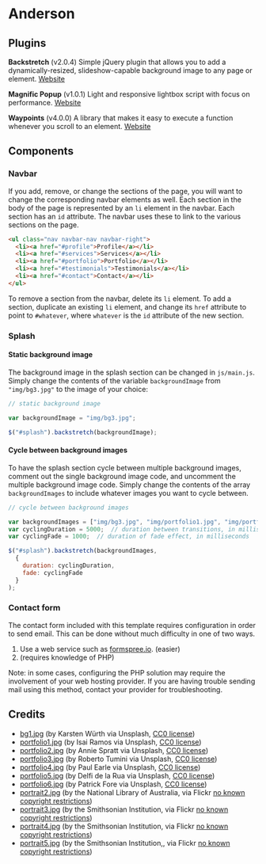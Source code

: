 # Anderson

## Plugins

**Backstretch** (v2.0.4)
Simple jQuery plugin that allows you to add a dynamically-resized, slideshow-capable background image to any page or element.
[Website](http://srobbin.com/jquery-plugins/backstretch/)

**Magnific Popup** (v1.0.1)
Light and responsive lightbox script with focus on performance.
[Website](http://dimsemenov.com/plugins/magnific-popup/)

**Waypoints** (v4.0.0)
A library that makes it easy to execute a function whenever you scroll to an element.
[Website](http://imakewebthings.com/waypoints/)

## Components

### Navbar

If you add, remove, or change the sections of the page, you will want to change the corresponding navbar elements as well. Each section in the body of the page is represented by an `li` element in the navbar. Each section has an `id` attribute. The navbar uses these to link to the various sections on the page.

```html
<ul class="nav navbar-nav navbar-right">
  <li><a href="#profile">Profile</a></li>
  <li><a href="#services">Services</a></li>
  <li><a href="#portfolio">Portfolio</a></li>
  <li><a href="#testimonials">Testimonials</a></li>
  <li><a href="#contact">Contact</a></li>
</ul>
```

To remove a section from the navbar, delete its `li` element. To add a section, duplicate an existing `li` element, and change its `href` attribute to point to `#whatever`, where `whatever` is the `id` attribute of the new section.

### Splash

#### Static background image

The background image in the splash section can be changed in `js/main.js`. Simply change the contents of the variable `backgroundImage` from `"img/bg3.jpg"` to the image of your choice:

```js
// static background image

var backgroundImage = "img/bg3.jpg";

$("#splash").backstretch(backgroundImage);
```

#### Cycle between background images

To have the splash section cycle between multiple background images, comment out the single background image code, and uncomment the multiple background image code. Simply change the contents of the array `backgroundImages` to include whatever images you want to cycle between.

```js
// cycle between background images

var backgroundImages = ["img/bg3.jpg", "img/portfolio1.jpg", "img/portfolio2.jpg"];
var cyclingDuration = 5000;  // duration between transitions, in milliseconds
var cyclingFade = 1000;  // duration of fade effect, in milliseconds

$("#splash").backstretch(backgroundImages,
  {
    duration: cyclingDuration,
    fade: cyclingFade
  }
);
```

### Contact form

The contact form included with this template requires configuration in order to send email. This can be done without much difficulty in one of two ways.

1. Use a web service such as [formspree.io](). (easier)
2.  (requires knowledge of PHP)

Note: in some cases, configuring the PHP solution may require the involvement of your web hosting provider. If you are having trouble sending mail using this method, contact your provider for troubleshooting.

## Credits

- [bg1.jpg](https://unsplash.com/photos/CQrM5BebSvE) (by Karsten Würth via Unsplash, [CC0 license](https://unsplash.com/license))
- [portfolio1.jpg](https://unsplash.com/photos/K0yNjawjRkM) (by Isai Ramos via Unsplash, [CC0 license](https://unsplash.com/license))
- [portfolio2.jpg](https://unsplash.com/photos/pq_ulQTFVbc) (by Annie Spratt via Unsplash, [CC0 license](https://unsplash.com/license))
- [portfolio3.jpg](https://unsplash.com/photos/n-MJGM3rzDg) (by Roberto Tumini via Unsplash, [CC0 license](https://unsplash.com/license))
- [portfolio4.jpg](https://unsplash.com/photos/l98YXp1X8dA) (by Paul Earle via Unsplash, [CC0 license](https://unsplash.com/license))
- [portfolio5.jpg](https://unsplash.com/photos/xorjaMB8W70) (by Delfi de la Rua via Unsplash, [CC0 license](https://unsplash.com/license))
- [portfolio6.jpg](https://unsplash.com/photos/vpAKO21abME) (by Patrick Fore via Unsplash, [CC0 license](https://unsplash.com/license))
- [portrait2.jpg](https://flic.kr/p/apx1UP) (by the National Library of Australia, via Flickr [no known copyright restrictions](https://www.flickr.com/commons/usage/))
- [portrait3.jpg](https://flic.kr/p/4TA82M) (by the Smithsonian Institution, via Flickr [no known copyright restrictions](https://www.flickr.com/commons/usage/))
- [portrait4.jpg](https://flic.kr/p/4TqKDX) (by the Smithsonian Institution, via Flickr [no known copyright restrictions](https://www.flickr.com/commons/usage/))
- [portrait5.jpg](https://flic.kr/p/4TtuxU) (by the Smithsonian Institution,, via Flickr [no known copyright restrictions](https://www.flickr.com/commons/usage/))
